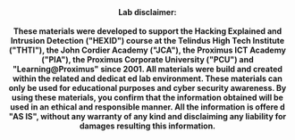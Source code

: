 <html>
<body>
<center>
<b>
Lab disclaimer:<br>
  <br>
These materials were developed to support the Hacking Explained and Intrusion Detection ("HEXID") course at the
Telindus High Tech Institute ("THTI"), the John Cordier Academy ("JCA"), the Proximus ICT Academy ("PIA"), the Proximus
Corporate University ("PCU") and "Learning@Proximus" since 2001. All materials were build and created within the
related and dedicat ed lab environment. These materials can only be used for educational purposes and cyber security
awareness. By using these materials, you confirm that the information obtained will be used in an ethical and responsible
manner. All the information is offere d "AS IS", without any warranty of any kind and disclaiming any liability for damages
resulting this information.
  </b>
  </center>
  </body>
  </html>

